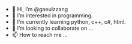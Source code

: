 - 👋 Hi, I’m @gaeulzzang
- 👀 I’m interested in programming.
- 🌱 I’m currently learning python, c++, c#, html.
- 💞️ I’m looking to collaborate on ...
- 📫 How to reach me ...

<!---
gaeulzzang/gaeulzzang is a ✨ special ✨ repository because its `README.md` (this file) appears on your GitHub profile.
You can click the Preview link to take a look at your changes.
--->
